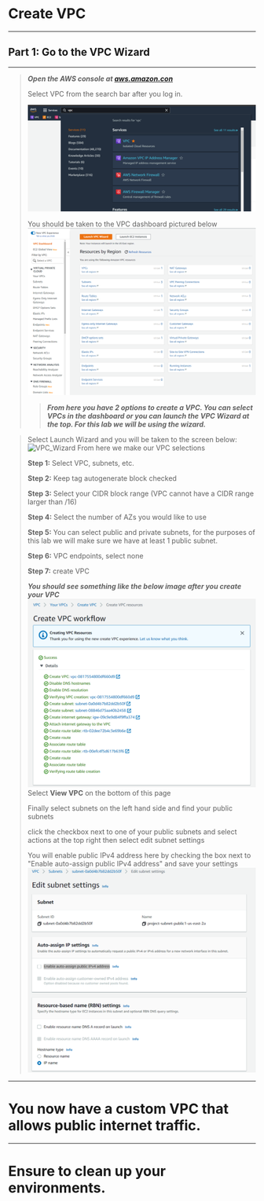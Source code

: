 # Create VPC
---
## Part 1: Go to the VPC Wizard
---
>***Open the AWS console at [aws.amazon.con](https://aws.amazon.com/)***
>
>Select VPC from the search bar after you log in. 
>
>![VPC Navigation](images/vpc_search.png)
>
>You should be taken to the VPC dashboard pictured below
>![EC2 Dash board](images/vpc_dashboard.png)
>>***From here you have 2 options to create a VPC.  You can select VPCs in the dashboard or you can launch the VPC Wizard at the top.  For this lab we will be using the wizard.***  
><p> 


></p>
>
>Select Launch Wizard and you will be taken to the screen below:
>![VPC_Wizard](images/VPC_Wizard/VPC_Wizard.gif)
>From here we make our VPC selections
>
>**Step 1:** Select VPC, subnets, etc.
>
>**Step 2:** Keep tag autogenerate block checked
>
>**Step 3:** Select your CIDR block range (VPC cannot have a CIDR range larger than /16)
>
>**Step 4:** Select the number of AZs you would like to use
>
>**Step 5:** You can select public and private subnets, for the purposes of this lab we will make sure we have at least 1 public subnet. 
>
>**Step 6:** VPC endpoints, select none
>
>**Step 7:** create VPC
>
>***You should see something like the below image after you create your VPC***
>![created VPC](images/vpc_created.png)
>Select **View VPC** on the bottom of this page
>
>Finally select subnets on the left hand side and find your public subnets
>
>click the checkbox next to one of your public subnets and select actions at the top right then select edit subnet settings
>
>You will enable public IPv4 address here by checking the box next to "Enable auto-assign public IPv4 address" and save your settings
>![enable_pub_ip](images/enable_pub_ip.png)
---
# You now have a custom VPC that allows public internet traffic.
---
# Ensure to clean up your environments. 